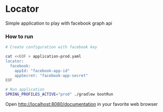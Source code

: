 Locator
=======

Simple application to play with facebook graph api

### How to run

```bash
# Create configuration with facebook key

cat <<EOF > application-prod.yaml
locator:
  facebook:
    appId: "facebook-app-id"
    appSecret: "facebook-app-secret"
EOF

# Run application
SPRING_PROFILES_ACTIVE="prod" ./gradlew bootRun
```

Open [http://localhost:8080/documentation][app] in your favorite web browser

[app]: http://localhost:8080/documentation
